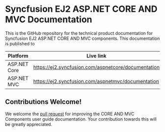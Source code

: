 # Syncfusion EJ2 ASP.NET CORE AND MVC Documentation

This is the GitHub repository for the technical product documentation for Syncfusion EJ2 ASP.NET CORE AND MVC components. This documentation is published to 

| Platform | Live link |
|--- |---|
| ASP.NET Core | https://ej2.syncfusion.com/aspnetcore/documentation |
| ASP.NET MVC | https://ej2.syncfusion.com/aspnetmvc/documentation |

## Contributions Welcome!

We welcome the [pull request](https://docs.github.com/en/github/managing-files-in-a-repository/editing-files-in-another-users-repository) for improving the CORE AND MVC Components user guide documentation. Your contribution towards this will be greatly appreciated.

